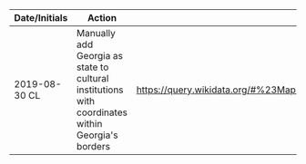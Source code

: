 | Date/Initials | Action | Links | Notes |
| --- | --- | --- | --- |
| 2019-08-30 CL | Manually add Georgia as state to cultural institutions with coordinates within Georgia's borders | https://query.wikidata.org/#%23Map%20of%20Cultural%20Institutions%20in%20the%20United%20States%20which%20include%20coordinates%0A%23defaultView%3AMap%0ASELECT%20%3Finstitution%20%3FinstitutionLabel%20%3Fcoords%20WHERE%20%7B%0A%20%20SERVICE%20wikibase%3Alabel%20%7B%20bd%3AserviceParam%20wikibase%3Alanguage%20%22%5BAUTO_LANGUAGE%5D%2Cen%2Cfr%22.%20%7D%0A%20%20%3Finstitution%20%28wdt%3AP31%2F%28wdt%3AP279%2a%29%29%20wd%3AQ5193377%3B%0A%20%20%20%20wdt%3AP625%20%3Fcoords.%0A%7D%0ALIMIT%20100000000 | |
